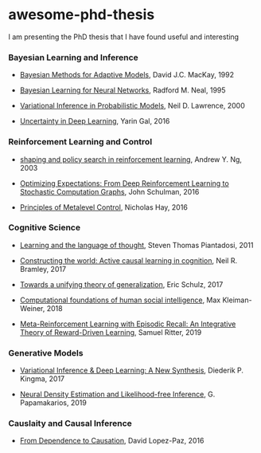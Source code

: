 # awesome-phd-thesis
I am presenting the PhD thesis that I have found useful and interesting

### Bayesian Learning and Inference

- [Bayesian Methods for Adaptive Models](http://www.inference.org.uk/mackay/thesis.pdf), David J.C. MacKay, 1992

- [Bayesian Learning for Neural Networks](http://citeseerx.ist.psu.edu/viewdoc/download?doi=10.1.1.446.9306&rep=rep1&type=pdf), Radford M. Neal, 1995

- [Variational Inference in Probabilistic Models](http://citeseerx.ist.psu.edu/viewdoc/download?doi=10.1.1.67.2348&rep=rep1&type=pdf), Neil D. Lawrence, 2000

- [Uncertainty in Deep Learning](http://mlg.eng.cam.ac.uk/yarin/thesis/thesis.pdf), Yarin Gal, 2016 



### Reinforcement Learning and Control

- [shaping and policy search in reinforcement learning](http://rail.eecs.berkeley.edu/deeprlcourse-fa17/docs/ng-thesis.pdf), Andrew Y. Ng, 2003

- [Optimizing Expectations: From Deep Reinforcement Learning to Stochastic Computation Graphs](http://www2.eecs.berkeley.edu/Pubs/TechRpts/2016/EECS-2016-217.pdf), John Schulman, 2016

- [Principles of Metalevel Control](https://www2.eecs.berkeley.edu/Pubs/TechRpts/2016/EECS-2016-152.html), Nicholas Hay, 2016


### Cognitive Science

- [Learning and the language of thought](http://colala.berkeley.edu/papers/piantadosi_thesis.pdf), Steven Thomas Piantadosi, 2011

- [Constructing the world: Active causal learning in cognition](https://cims.nyu.edu/~bramley/publications/neil_phd_thesis.pdf), Neil R. Bramley, 2017

- [Towards a unifying theory of generalization](http://cpilab.org/pubs/Schulz2017phdthesis.pdf), Eric Schulz, 2017

- [Computational foundations of human social intelligence](https://dspace.mit.edu/handle/1721.1/120621), Max Kleiman-Weiner, 2018

- [Meta-Reinforcement Learning with Episodic Recall: An Integrative Theory of Reward-Driven Learning](https://search.proquest.com/openview/aa0bb30ccd832c22fd5b88471a9dccaf/1?pq-origsite=gscholar&cbl=18750&diss=y), Samuel Ritter, 2019


### Generative Models

- [Variational Inference & Deep Learning: A New Synthesis](https://pure.uva.nl/ws/files/17891313/Thesis.pdf), Diederik P. Kingma, 2017

- [Neural Density Estimation and Likelihood-free Inference](https://arxiv.org/abs/1910.13233), G. Papamakarios, 2019

### Causlaity and Causal Inference

- [From Dependence to Causation](https://arxiv.org/pdf/1607.03300), David Lopez-Paz, 2016